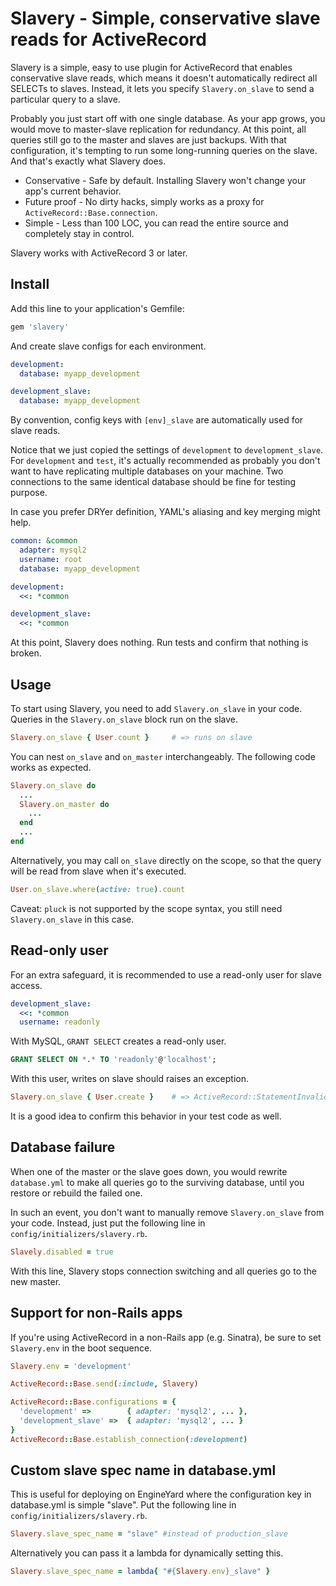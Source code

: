 # Slavery - Simple, conservative slave reads for ActiveRecord

Slavery is a simple, easy to use plugin for ActiveRecord that enables conservative slave reads, which means it doesn't automatically redirect all SELECTs to slaves. Instead, it lets you specify `Slavery.on_slave` to send a particular query to a slave.

Probably you just start off with one single database. As your app grows, you would move to master-slave replication for redundancy. At this point, all queries still go to the master and slaves are just backups. With that configuration, it's tempting to run some long-running queries on the slave. And that's exactly what Slavery does.

* Conservative - Safe by default. Installing Slavery won't change your app's current behavior.
* Future proof - No dirty hacks, simply works as a proxy for `ActiveRecord::Base.connection`.
* Simple - Less than 100 LOC, you can read the entire source and completely stay in control.

Slavery works with ActiveRecord 3 or later.

## Install

Add this line to your application's Gemfile:

```ruby
gem 'slavery'
```

And create slave configs for each environment.

```yaml
development:
  database: myapp_development

development_slave:
  database: myapp_development
```

By convention, config keys with `[env]_slave` are automatically used for slave reads.

Notice that we just copied the settings of `development` to `development_slave`. For `development` and `test`, it's actually recommended as probably you don't want to have replicating multiple databases on your machine. Two connections to the same identical database should be fine for testing purpose.

In case you prefer DRYer definition, YAML's aliasing and key merging might help.

```yaml
common: &common
  adapter: mysql2
  username: root
  database: myapp_development

development:
  <<: *common

development_slave:
  <<: *common
```

At this point, Slavery does nothing. Run tests and confirm that nothing is broken.

## Usage

To start using Slavery, you need to add `Slavery.on_slave` in your code. Queries in the `Slavery.on_slave` block run on the slave.

```ruby
Slavery.on_slave { User.count } 	# => runs on slave
```

You can nest `on_slave` and `on_master` interchangeably. The following code works as expected.

```ruby
Slavery.on_slave do
  ...
  Slavery.on_master do
    ...
  end
  ...
end
```

Alternatively, you may call `on_slave` directly on the scope, so that the query will be read from slave when it's executed.

```ruby
User.on_slave.where(active: true).count
```

Caveat: `pluck` is not supported by the scope syntax, you still need `Slavery.on_slave` in this case.

## Read-only user

For an extra safeguard, it is recommended to use a read-only user for slave access.

```yaml
development_slave:
  <<: *common
  username: readonly
```

With MySQL, `GRANT SELECT` creates a read-only user.

```SQL
GRANT SELECT ON *.* TO 'readonly'@'localhost';
```

With this user, writes on slave should raises an exception.

```ruby
Slavery.on_slave { User.create } 	# => ActiveRecord::StatementInvalid: Mysql2::Error: INSERT command denied...
```

It is a good idea to confirm this behavior in your test code as well.

## Database failure

When one of the master or the slave goes down, you would rewrite `database.yml` to make all queries go to the surviving database, until you restore or rebuild the failed one.

In such an event, you don't want to manually remove `Slavery.on_slave` from your code. Instead, just put the following line in `config/initializers/slavery.rb`.

```ruby
Slavely.disabled = true
```

With this line, Slavery stops connection switching and all queries go to the new master.

## Support for non-Rails apps

If you're using ActiveRecord in a non-Rails app (e.g. Sinatra), be sure to set `Slavery.env` in the boot sequence.

```ruby
Slavery.env = 'development'

ActiveRecord::Base.send(:include, Slavery)

ActiveRecord::Base.configurations = {
  'development' =>        { adapter: 'mysql2', ... },
  'development_slave' =>  { adapter: 'mysql2', ... }
}
ActiveRecord::Base.establish_connection(:development)
```

## Custom slave spec name in database.yml

This is useful for deploying on EngineYard where the configuration key in database.yml is simple "slave". Put the following line in `config/initializers/slavery.rb`.

```ruby
Slavery.slave_spec_name = "slave" #instead of production_slave
```

Alternatively you can pass it a lambda for dynamically setting this.

```ruby
Slavery.slave_spec_name = lambda{ "#{Slavery.env}_slave" }
```
